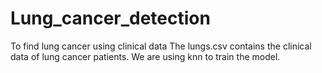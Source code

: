 # Lung_cancer_detection
To find lung cancer using clinical data
The lungs.csv contains the clinical data of lung cancer patients.
We are using knn to train the model.

